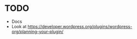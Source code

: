 # TODO

- Docs
- Look at https://developer.wordpress.org/plugins/wordpress-org/planning-your-plugin/
